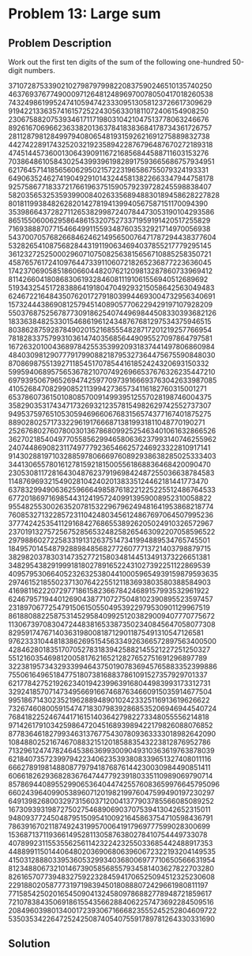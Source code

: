 # Problem 13: Large sum

## Problem Description

Work out the first ten digits of the sum of the following one-hundred 50-digit numbers.

37107287533902102798797998220837590246510135740250\
46376937677490009712648124896970078050417018260538\
74324986199524741059474233309513058123726617309629\
91942213363574161572522430563301811072406154908250\
23067588207539346171171980310421047513778063246676\
89261670696623633820136378418383684178734361726757\
28112879812849979408065481931592621691275889832738\
44274228917432520321923589422876796487670272189318\
47451445736001306439091167216856844588711603153276\
70386486105843025439939619828917593665686757934951\
62176457141856560629502157223196586755079324193331\
64906352462741904929101432445813822663347944758178\
92575867718337217661963751590579239728245598838407\
58203565325359399008402633568948830189458628227828\
80181199384826282014278194139940567587151170094390\
35398664372827112653829987240784473053190104293586\
86515506006295864861532075273371959191420517255829\
71693888707715466499115593487603532921714970056938\
54370070576826684624621495650076471787294438377604\
53282654108756828443191190634694037855217779295145\
36123272525000296071075082563815656710885258350721\
45876576172410976447339110607218265236877223636045\
17423706905851860660448207621209813287860733969412\
81142660418086830619328460811191061556940512689692\
51934325451728388641918047049293215058642563049483\
62467221648435076201727918039944693004732956340691\
15732444386908125794514089057706229429197107928209\
55037687525678773091862540744969844508330393682126\
18336384825330154686196124348767681297534375946515\
80386287592878490201521685554828717201219257766954\
78182833757993103614740356856449095527097864797581\
16726320100436897842553539920931837441497806860984\
48403098129077791799088218795327364475675590848030\
87086987551392711854517078544161852424320693150332\
59959406895756536782107074926966537676326235447210\
69793950679652694742597709739166693763042633987085\
41052684708299085211399427365734116182760315001271\
65378607361501080857009149939512557028198746004375\
35829035317434717326932123578154982629742552737307\
94953759765105305946966067683156574377167401875275\
88902802571733229619176668713819931811048770190271\
25267680276078003013678680992525463401061632866526\
36270218540497705585629946580636237993140746255962\
24074486908231174977792365466257246923322810917141\
91430288197103288597806669760892938638285025333403\
34413065578016127815921815005561868836468420090470\
23053081172816430487623791969842487255036638784583\
11487696932154902810424020138335124462181441773470\
63783299490636259666498587618221225225512486764533\
67720186971698544312419572409913959008952310058822\
95548255300263520781532296796249481641953868218774\
76085327132285723110424803456124867697064507995236\
37774242535411291684276865538926205024910326572967\
23701913275725675285653248258265463092207058596522\
29798860272258331913126375147341994889534765745501\
18495701454879288984856827726077713721403798879715\
38298203783031473527721580348144513491373226651381\
34829543829199918180278916522431027392251122869539\
40957953066405232632538044100059654939159879593635\
29746152185502371307642255121183693803580388584903\
41698116222072977186158236678424689157993532961922\
62467957194401269043877107275048102390895523597457\
23189706772547915061505504953922979530901129967519\
86188088225875314529584099251203829009407770775672\
11306739708304724483816533873502340845647058077308\
82959174767140363198008187129011875491310547126581\
97623331044818386269515456334926366572897563400500\
42846280183517070527831839425882145521227251250327\
55121603546981200581762165212827652751691296897789\
32238195734329339946437501907836945765883352399886\
75506164965184775180738168837861091527357929701337\
62177842752192623401942399639168044983993173312731\
32924185707147349566916674687634660915035914677504\
99518671430235219628894890102423325116913619626622\
73267460800591547471830798392868535206946944540724\
76841822524674417161514036427982273348055556214818\
97142617910342598647204516893989422179826088076852\
87783646182799346313767754307809363333018982642090\
10848802521674670883215120185883543223812876952786\
71329612474782464538636993009049310363619763878039\
62184073572399794223406235393808339651327408011116\
66627891981488087797941876876144230030984490851411\
60661826293682836764744779239180335110989069790714\
85786944089552990653640447425576083659976645795096\
66024396409905389607120198219976047599490197230297\
64913982680032973156037120041377903785566085089252\
16730939319872750275468906903707539413042652315011\
94809377245048795150954100921645863754710598436791\
78639167021187492431995700641917969777599028300699\
15368713711936614952811305876380278410754449733078\
40789923115535562561142322423255033685442488917353\
44889911501440648020369068063960672322193204149535\
41503128880339536053299340368006977710650566631954\
81234880673210146739058568557934581403627822703280\
82616570773948327592232845941706525094512325230608\
22918802058777319719839450180888072429661980811197\
77158542502016545090413245809786882778948721859617\
72107838435069186155435662884062257473692284509516\
20849603980134001723930671666823555245252804609722\
53503534226472524250874054075591789781264330331690

## Solution
